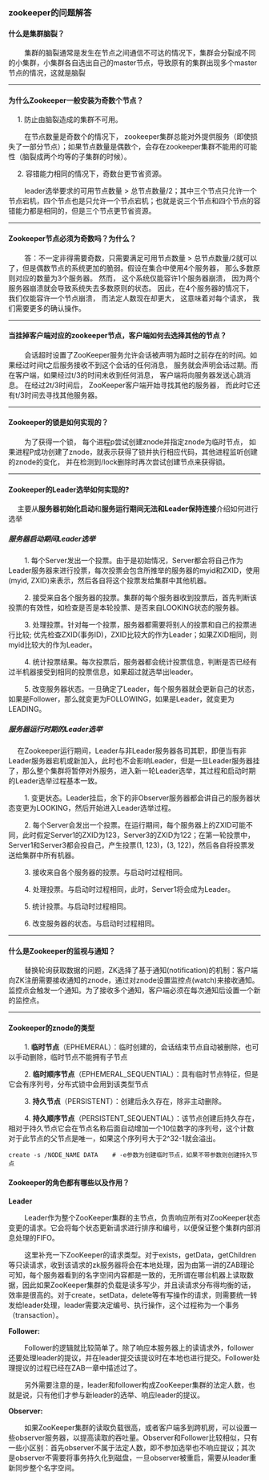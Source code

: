  ### zookeeper的问题解答



#### 什么是集群脑裂？

&nbsp;　　集群的脑裂通常是发生在节点之间通信不可达的情况下，集群会分裂成不同的小集群，小集群各自选出自己的master节点，导致原有的集群出现多个master节点的情况，这就是脑裂

--------------

#### 为什么Zookeeper一般安装为奇数个节点？

&nbsp;　1. 防止由脑裂造成的集群不可用。

&nbsp;　　在节点数量是奇数个的情况下， zookeeper集群总能对外提供服务（即使损失了一部分节点）；如果节点数量是偶数个，会存在zookeeper集群不能用的可能性（脑裂成两个均等的子集群的时候）。

&nbsp;　2. 容错能力相同的情况下，奇数台更节省资源。

&nbsp;　　leader选举要求的可用节点数量 > 总节点数量/2；其中三个节点只允许一个节点宕机，四个节点也是只允许一个节点宕机；也就是说三个节点和四个节点的容错能力都是相同的，但是三个节点更节省资源。

---------------------



#### Zookeeper节点必须为奇数吗？为什么？

&nbsp;　　答：不一定非得需要奇数，只需要满足可用节点数量 > 总节点数量/2就可以了，但是偶数节点的系统更加的脆弱。假设在集合中使用4个服务器， 那么多数原则对应的数量为3个服务器。 然而， 这个系统仅能容许1个服务器崩溃， 因为两个服务器崩溃就会导致系统失去多数原则的状态。 因此，在4个服务器的情况下， 我们仅能容许一个节点崩溃， 而法定人数现在却更大， 这意味着对每个请求， 我们需要更多的确认操作。

--------------------

#### 当挂掉客户端对应的zookeeper节点，客户端如何去选择其他的节点？

&nbsp;　　会话超时设置了ZooKeeper服务允许会话被声明为超时之前存在的时间。如果经过时间t之后服务接收不到这个会话的任何消息， 服务就会声明会话过期。而在客户端，如果经过t/3的时间未收到任何消息， 客户端将向服务器发送心跳消息。 在经过2t/3时间后， ZooKeeper客户端开始寻找其他的服务器， 而此时它还有t/3时间去寻找其他服务器。

----------------------

#### Zookeeper的锁是如何实现的？

&nbsp;　　为了获得一个锁， 每个进程p尝试创建znode并指定znode为临时节点， 如果进程P成功创建了znode，就表示获得了锁并执行相应代码，其他进程监听创建的znode的变化， 并在检测到/lock删除时再次尝试创建节点来获得锁。

--------------------------

#### Zookeeper的Leader选举如何实现的?

&nbsp;　主要从**服务器初始化启动**和**服务运行期间无法和Leader保持连接**介绍如何进行选举

##### 服务器启动期间Leader选举
&nbsp;　　1. 每个Server发出一个投票。由于是初始情况，Server都会将自己作为Leader服务器来进行投票，每次投票会包含所推举的服务器的myid和ZXID，使用(myid, ZXID)来表示，然后各自将这个投票发给集群中其他机器。

&nbsp;　　2. 接受来自各个服务器的投票。集群的每个服务器收到投票后，首先判断该投票的有效性，如检查是否是本轮投票、是否来自LOOKING状态的服务器。

&nbsp;　　3. 处理投票。针对每一个投票，服务器都需要将别人的投票和自己的投票进行比较; 优先检查ZXID(事务ID)，ZXID比较大的作为Leader；如果ZXID相同，则myid比较大的作为Leader。

&nbsp;　　4. 统计投票结果。每次投票后，服务器都会统计投票信息，判断是否已经有过半机器接受到相同的投票信息，如果超过就选举出leader。

&nbsp;　　5. 改变服务器状态。一旦确定了Leader，每个服务器就会更新自己的状态，如果是Follower，那么就变更为FOLLOWING，如果是Leader，就变更为LEADING。
 
##### 服务器运行时期的Leader选举

&nbsp;　在Zookeeper运行期间，Leader与非Leader服务器各司其职，即便当有非Leader服务器宕机或新加入，此时也不会影响Leader，但是一旦Leader服务器挂了，那么整个集群将暂停对外服务，进入新一轮Leader选举，其过程和启动时期的Leader选举过程基本一致。

&nbsp;　　1. 变更状态。Leader挂后，余下的非Observer服务器都会讲自己的服务器状态变更为LOOKING，然后开始进入Leader选举过程。

&nbsp;　　2. 每个Server会发出一个投票。在运行期间，每个服务器上的ZXID可能不同，此时假定Server1的ZXID为123，Server3的ZXID为122；在第一轮投票中，Server1和Server3都会投自己，产生投票(1, 123)，(3, 122)，然后各自将投票发送给集群中所有机器。

&nbsp;　　3. 接收来自各个服务器的投票。与启动时过程相同。

&nbsp;　　4. 处理投票。与启动时过程相同，此时，Server1将会成为Leader。

&nbsp;　　5. 统计投票。与启动时过程相同。

&nbsp;　　6. 改变服务器的状态。与启动时过程相同。


--------------------------

#### 什么是Zookeeper的监视与通知？

&nbsp;　　替换轮询获取数据的问题，ZK选择了基于通知(notification)的机制：客户端向ZK注册需要接收通知的znode，通过对znode设置监控点(watch)来接收通知。监控点会触发一个通知。为了接收多个通知，客户端必须在每次通知后设置一个新的监控点。

-------------------------

#### Zookeeper的znode的类型

&nbsp;　　1. **临时节点**（EPHEMERAL）：临时创建的，会话结束节点自动被删除，也可以手动删除，临时节点不能拥有子节点

&nbsp;　　2. **临时顺序节点**（EPHEMERAL_SEQUENTIAL）：具有临时节点特征，但是它会有序列号，分布式锁中会用到该类型节点

&nbsp;　　3. **持久节点**（PERSISTENT）：创建后永久存在，除非主动删除。

&nbsp;　　4. **持久顺序节点**（PERSISTENT_SEQUENTIAL）：该节点创建后持久存在，相对于持久节点它会在节点名称后面自动增加一个10位数字的序列号，这个计数对于此节点的父节点是唯一，如果这个序列号大于2^32-1就会溢出。

```shell
create -s /NODE_NAME DATA    # -e参数为创建临时节点，如果不带参数则创建持久节点
```

#### Zookeeper的角色都有哪些以及作用？

**Leader**

&nbsp;　　Leader作为整个ZooKeeper集群的主节点，负责响应所有对ZooKeeper状态变更的请求。它会将每个状态更新请求进行排序和编号，以便保证整个集群内部消息处理的FIFO。

&nbsp;　　这里补充一下ZooKeeper的请求类型。对于exists，getData，getChildren等只读请求，收到该请求的zk服务器将会在本地处理，因为由第一讲的ZAB理论可知，每个服务器看到的名字空间内容都是一致的，无所谓在哪台机器上读取数据，因此如果ZooKeeper集群的负载是读多写少，并且读请求分布得均衡的话，效率是很高的。对于create，setData，delete等有写操作的请求，则需要统一转发给leader处理，leader需要决定编号、执行操作，这个过程称为一个事务（transaction）。

**Follower:**

&nbsp;　　Follower的逻辑就比较简单了。除了响应本服务器上的读请求外，follower还要处理leader的提议，并在leader提交该提议时在本地也进行提交。Follower处理提议的过程已经在ZAB一章中描述过了。

&nbsp;　　另外需要注意的是，leader和follower构成ZooKeeper集群的法定人数，也就是说，只有他们才参与新leader的选举、响应leader的提议。

**Observer:**

&nbsp;　　如果ZooKeeper集群的读取负载很高，或者客户端多到跨机房，可以设置一些observer服务器，以提高读取的吞吐量。Observer和Follower比较相似，只有一些小区别：首先observer不属于法定人数，即不参加选举也不响应提议；其次是observer不需要将事务持久化到磁盘，一旦observer被重启，需要从leader重新同步整个名字空间。

 